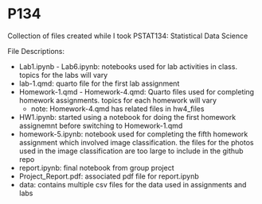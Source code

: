# P134
Collection of files created while I took PSTAT134: Statistical Data Science

File Descriptions:
* Lab1.ipynb - Lab6.ipynb: notebooks used for lab activities in class. topics for the labs will vary
* lab-1.qmd: quarto file for the first lab assignment
* Homework-1.qmd - Homework-4.qmd: Quarto files used for completing homework assignments. topics for each homework will vary
  * note: Homework-4.qmd has related files in hw4_files
* HW1.ipynb: started using a notebook for doing the first homework assignemnt before switching to Homework-1.qmd
* homework-5.ipynb: notebook used for completing the fifth homework assignment which involved image classification. the files for the photos used in the image classification are too large to include in the github repo
* report.ipynb: final notebook from group project
* Project_Report.pdf: associated pdf file for report.ipynb
* data: contains multiple csv files for the data used in assignments and labs
